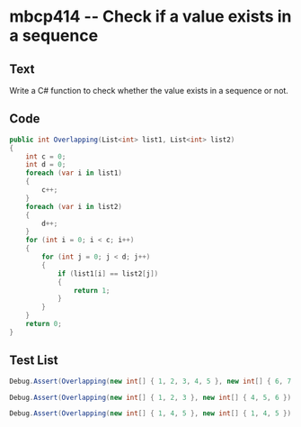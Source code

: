 # mbcp414 -- Check if a value exists in a sequence

## Text

Write a C# function to check whether the value exists in a sequence or not.

## Code

```csharp
public int Overlapping(List<int> list1, List<int> list2)  
{  
    int c = 0;  
    int d = 0;  
    foreach (var i in list1)  
    {  
        c++;  
    }  
    foreach (var i in list2)  
    {  
        d++;  
    }  
    for (int i = 0; i < c; i++)  
    {  
        for (int j = 0; j < d; j++)  
        {  
            if (list1[i] == list2[j])  
            {  
                return 1;  
            }  
        }  
    }  
    return 0;  
}
```

## Test List

```csharp
Debug.Assert(Overlapping(new int[] { 1, 2, 3, 4, 5 }, new int[] { 6, 7, 8, 9 }) == false);
```

```csharp
Debug.Assert(Overlapping(new int[] { 1, 2, 3 }, new int[] { 4, 5, 6 }) == false);
```

```csharp
Debug.Assert(Overlapping(new int[] { 1, 4, 5 }, new int[] { 1, 4, 5 }) == true);
```
